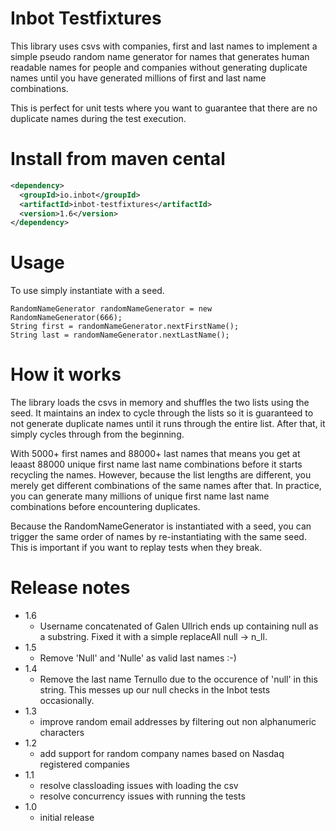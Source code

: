 # Inbot Testfixtures

This library uses csvs with companies, first and last names to implement a simple pseudo random name generator for names that generates human readable names for people and companies without generating duplicate names until you have generated millions of first and last name combinations.

This is perfect for unit tests where you want to guarantee that there are no duplicate names during the test execution.

# Install from maven cental

```xml
<dependency>
  <groupId>io.inbot</groupId>
  <artifactId>inbot-testfixtures</artifactId>
  <version>1.6</version>
</dependency>
```

# Usage

To use simply instantiate with a seed.

```
RandomNameGenerator randomNameGenerator = new RandomNameGenerator(666);
String first = randomNameGenerator.nextFirstName();
String last = randomNameGenerator.nextLastName();
```

# How it works

The library loads the csvs in memory and shuffles the two lists using the seed. It maintains an index to cycle through the lists so it is guaranteed to not generate duplicate names until it runs through the entire list. After that, it simply cycles through from the beginning.

With 5000+ first names and 88000+ last names that means you get at leaast 88000 unique first name last name combinations before it starts recycling the names. However, because the list lengths are different, you merely get different combinations of the same names after that. In practice, you can generate many millions of unique first name last name combinations before encountering duplicates.

Because the RandomNameGenerator is instantiated with a seed, you can trigger the same order of names by re-instantiating with the same seed. This is important if you want to replay tests when they break.

# Release notes
- 1.6
  -  Username concatenated of Galen Ullrich ends up containing null as a substring. Fixed it with a simple replaceAll null -> n_ll.
- 1.5
  - Remove 'Null' and 'Nulle' as valid last names :-)
- 1.4
  - Remove the last name Ternullo due to the occurence of 'null' in this string. This messes up our null checks in the Inbot tests occasionally.
- 1.3
  - improve random email addresses by filtering out non alphanumeric characters
- 1.2
  - add support for random company names based on Nasdaq registered companies
- 1.1
  - resolve classloading issues with loading the csv
  - resolve concurrency issues with running the tests
- 1.0
  - initial release
